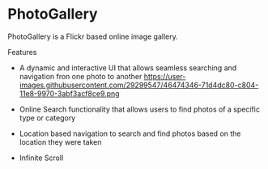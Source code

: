 # PhotoGallery
PhotoGallery is a Flickr based online image gallery. 

Features
* A dynamic and interactive UI that allows seamless searching and navigation fron one photo to another
https://user-images.githubusercontent.com/29299547/46474346-71d4dc80-c804-11e8-9970-3abf3acf8ce9.png




* Online Search functionality that allows users to find photos of a specific type or category 

* Location based navigation to search and find photos based on the location they were taken

* Infinite Scroll 
